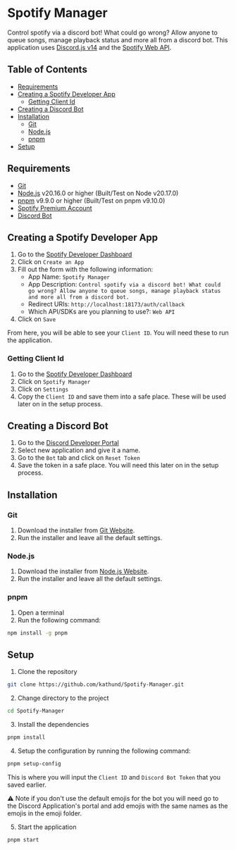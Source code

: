 # Spotify Manager

Control spotify via a discord bot! What could go wrong? Allow anyone to queue songs, manage playback status and more
all from a discord bot. This application uses [Discord.js v14](https://www.npmjs.com/package/discord.js) and the
[Spotify Web API](https://developer.spotify.com/documentation/web-api/).

## Table of Contents

- [Requirements](#requirements)
- [Creating a Spotify Developer App](#creating-a-spotify-developer-app)
  - [Getting Client Id](#getting-client-id)
- [Creating a Discord Bot](#creating-a-discord-bot)
- [Installation](#installation)
  - [Git](#git)
  - [Node.js](#nodejs)
  - [pnpm](#pnpm)
- [Setup](#setup)

## Requirements

- [Git](https://git-scm.com/)
- [Node.js](https://nodejs.org/en/) v20.16.0 or higher (Built/Test on Node v20.17.0)
- [pnpm](https://pnpm.io/installation) v9.9.0 or higher (Built/Test on pnpm v9.10.0)
- [Spotify Premium Account](https://www.spotify.com/us/premium/)
- [Discord Bot](https://discord.com/developers/applications)

## Creating a Spotify Developer App

1. Go to the [Spotify Developer Dashboard](https://developer.spotify.com/dashboard)
2. Click on `Create an App`
3. Fill out the form with the following information:
   - App Name: `Spotify Manager`
   - App Description:
     `Control spotify via a discord bot! What could go wrong? Allow anyone to queue songs, manage playback status and more all from a discord bot.`
   - Redirect URIs: `http://localhost:18173/auth/callback`
   - Which API/SDKs are you planning to use?: `Web API`
4. Click on `Save`

From here, you will be able to see your `Client ID`. You will need these to run the application.

### Getting Client Id

1. Go to the [Spotify Developer Dashboard](https://developer.spotify.com/dashboard)
2. Click on `Spotify Manager`
3. Click on `Settings`
4. Copy the `Client ID` and save them into a safe place. These will be used later on in the setup process.

## Creating a Discord Bot

1. Go to the [Discord Developer Portal](https://discord.com/developers/applications)
2. Select new application and give it a name.
3. Go to the `Bot` tab and click on `Reset Token`
4. Save the token in a safe place. You will need this later on in the setup process.

## Installation

### Git

1. Download the installer from [Git Website](https://git-scm.com/).
2. Run the installer and leave all the default settings.

### Node.js

1. Download the installer from [Node.js Website](https://nodejs.org/en/).
2. Run the installer and leave all the default settings.

### pnpm

1. Open a terminal
2. Run the following command:

```bash
npm install -g pnpm
```

## Setup

1. Clone the repository

```bash
git clone https://github.com/kathund/Spotify-Manager.git
```

2. Change directory to the project

```bash
cd Spotify-Manager
```

3. Install the dependencies

```bash
pnpm install
```

4. Setup the configuration by running the following command:

```bash
pnpm setup-config
```

This is where you will input the `Client ID` and `Discord Bot Token` that you saved earlier.

:warning: Note if you don't use the default emojis for the bot you will need go to the Discord Application's portal and
add emojis with the same names as the emojis in the emoji folder.

5. Start the application

```bash
pnpm start
```
